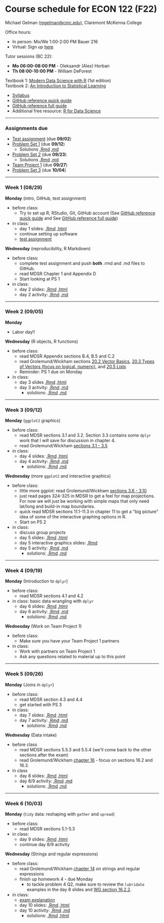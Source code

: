 Course schedule for ECON 122 (F22)
================

Michael Gelman (<mgelman@cmc.edu>), Claremont McKenna College

Office hours:

- In person: Mo/We 1:00-2:00 PM Bauer 216
- Virtual: Sign up [here](https://calendly.com/michael-gelman) 

Tutor sessions (BC 22):

- **Mo 06:00-08:00 PM** - Oleksandr (Alex) Horban 
- **Th 08:00-10:00 PM** - William DeForest 

Textbook 1: [Modern Data Science with R](https://mdsr-book.github.io/) (1st edition)  
Textbook 2: [An Introduction to Statistical Learning](https://link.springer.com/book/10.1007/978-1-4614-7138-7)

-   [Syllabus](ECON122_F2022_DataScience_StatisticalLearning.pdf)
-   [GitHub reference quick guide](https://github.com/econ122-f22/github-classroom-for-stduents)
-   [GitHub reference full guide ](https://happygitwithr.com/index.html)
-   Additional free resource: [R for Data Science](http://r4ds.had.co.nz/)

------------------------------------------------------------------------

### Assignments due

- [Test assignment](https://classroom.github.com/a/CQuhTy99) (due **09/02**) 
- [Problem Set 1](https://classroom.github.com/a/xSowMRmz) (due **09/12**)
  - Solutions [.Rmd](PS/PS1-solution.Rmd) [.md](PS/PS1-solution.md)
- [Problem Set 2](https://classroom.github.com/a/HzJQu66N) (due **09/23**)
  - Solutions [.Rmd](PS/PS2-solution.Rmd) [.md](PS/PS2-solution.md)
- [Team Project 1](https://classroom.github.com/a/EtptlYnq) (due **09/27**)
- [Problem Set 3](https://classroom.github.com/a/0uDT9Ba8) (due **10/04**)
------------------------------------------------------------------------

### Week 1 (08/29)

**Monday** (intro, GitHub, test assignment) 

-   before class:
    - Try to set up R, RStudio, Git, GitHub account (See [GitHub reference quick guide](https://github.com/econ122-f22/github-classroom-for-students) and See [GitHub reference full guide](https://happygitwithr.com/index.html))
-   in class: 
    -   day 1 slides: [.Rmd](docs/day1_IntroSlides.Rmd) [.html](https://econ122-f22.github.io/home/day1_IntroSlides.html)
    -   continue setting up software
    -   [test assignment](https://classroom.github.com/a/CQuhTy99)

**Wednesday** (reproducibility, R Markdown)

-   before class:
    -   complete test assignment and push **both** .rmd and .md files to GitHub.
    -   read MDSR Chapter 1 and Appendix D
    -   Start looking at PS 1
-   in class: 
    -   day 2 slides: [.Rmd](docs/day2_RMarkdownSlides.Rmd) [.html](https://econ122-f22.github.io/home/day2_RMarkdownSlides.html)
    -   day 2 activity: [.Rmd](activities/day2_MarkdownActivity.Rmd) [.md](activities/day2_MarkdownActivity.md)
    
------------------------------------------------------------------------

### Week 2 (09/05)

**Monday** 

- Labor day!!

**Wednesday** (R objects, R functions)

-   before class:
    -   read MDSR Appendix sections B.4, B.5 and C.2
    -   read Grolemund/Wickham sections [20.2 Vector Basics](http://r4ds.had.co.nz/vectors.html#vector-basics), [20.3 Types of Vectors (focus on logical, numeric)](http://r4ds.had.co.nz/vectors.html#important-types-of-atomic-vector), and [20.5 Lists](http://r4ds.had.co.nz/vectors.html#lists)
    -   Reminder: PS 1 due on Monday
-   in class: 
    -   day 3 slides [.Rmd](docs/day3_RObjectsSlides.Rmd) [.html](https://econ122-f22.github.io/home/day3_RObjectsSlides.html)
    -   day 3 activity: [.Rmd](activities/day3_RObjectsActivity.Rmd) [.md](activities/day3_RObjectsActivity.md)
        -  solutions: [.Rmd](activities/solutions/day3_RObjectsActivity_Solution.Rmd) [.md](activities/solutions/day3_RObjectsActivity_Solution.md)

------------------------------------------------------------------------

### Week 3 (09/12)

**Monday** (`ggplot2` graphics)

-   before class:
    -   read MDSR sections 3.1 and 3.2. Section 3.3 contains some `dplyr` work that I will save for discussion in chapter 4.
    -   read Grolemund/Wickham [sections 3.1 - 3.5](http://r4ds.had.co.nz/data-visualisation.html)    
-   in class: 
    -   day 4 slides: [.Rmd](docs/day4_ggplotSlides.Rmd) [.html](https://econ122-f22.github.io/home/day4_ggplotSlides.html)
    -   day 4 activity: [.Rmd](activities/day4_ggplotActivity.Rmd) [.md](activities/day4_ggplotActivity.md)
        -  solutions: [.Rmd](activities/solutions/day4_ggplotActivity_solution.Rmd) [.md](activities/solutions/day4_ggplotActivity_solution.md)

**Wednesday** (more `ggplot2` and interactive graphics)

-   before class:
    -   little more ggplot: read Grolemund/Wickham [sections 3.6 - 3.10](http://r4ds.had.co.nz/data-visualisation.html)
    -   just read pages 324-325 in MDSR to get a feel for map projections. For now we will just be working with simple maps that only need lat/long and build-in map boundaries.
    -   quick read MDSR sections 11.1-11.3 in chapter 11 to get a "big picture" idea of some of the interactive graphing options in R.
    -   Start on PS 2 
-   in class: 
    -   discuss group projects
    -   day 5 slides: [.Rmd](docs/day5_moreggplotsSlides.Rmd) [.html](https://econ122-f22.github.io/home/day5_moreggplotsSlides.html)
    -   day 5 interactive graphics slides: [.Rmd](docs/day5_IntroInteractive.Rmd) 
    -   day 5 activity: [.Rmd](activities/day5_ggplotActivity_2.Rmd) [.md](activities/day5_ggplotActivity_2.md)
        -  solutions: [.Rmd](activities/solutions/day5_ggplotActivity_2_solution.Rmd) [.md](activities/solutions/day5_ggplotActivity_2_solution.md)

------------------------------------------------------------------------

### Week 4 (09/19)

**Monday** (Introduction to `dplyr`)

-   before class:
    -   read MDSR sections 4.1 and 4.2
-   in class: basic data wrangling with `dplyr`
    -   day 6 slides: [.Rmd](docs/day6_DataWrangling1Slides.Rmd) [.html](https://econ122-f22.github.io/home/day6_DataWrangling1Slides.html)
    -   day 6 activity: [.Rmd](activities/day6_DataWrangling1Activity.Rmd) [.md](activities/day6_DataWrangling1Activity.md)
        -  solutions: [.Rmd](activities/solutions/day6_DataWrangling1Activity_Solution.Rmd) [.md](activities/solutions/day6_DataWrangling1Activity_Solution.md)
        

**Wednesday** (Work on Team Project 1)

-   before class:
    -   Make sure you have your Team Project 1 partners
-   in class: 
    -   Work with partners on Team Project 1
    -   Ask any questions related to material up to this point

------------------------------------------------------------------------

### Week 5 (09/26)

**Monday** (Joins in `dplyr`)

-   before class:
    -   read MDSR section 4.3 and 4.4
    -   get started with PS 3
-   in class:
    -   day 7 slides: [.Rmd](docs/day7_DataWrangling2Slides.Rmd)  [.html](https://econ122-f22.github.io/home/day7_DataWrangling2Slides.html)
    -   day 7 activity: [.Rmd](activities/day7_DataWrangling2Activity.Rmd) [.md](activities/day7_DataWrangling2Activity.md)
          - solutions: [.Rmd](activities/solutions/day7_DataWrangling2Activity_Solution.Rmd) [.md](activities/solutions/day7_DataWrangling2Activity_Solution.md)
    
**Wednesday** (Data intake)

-   before class
    -   read MDSR sections 5.5.3 and 5.5.4 (we'll come back to the other sections after the exam)
    -   read Grolemund/Wickham [chapter 16](http://r4ds.had.co.nz/dates-and-times.html#introduction-10) - focus on sections 16.2 and 16.3.
-   in class
    -   day 8 slides: [.Rmd](docs/day8_DataIntakeSlides.Rmd) [.html](https://econ122-f22.github.io/home/day8_DataIntakeSlides.html)
    -   day 8/9 activity: [.Rmd](activities/day0809_TidyDataActivity.Rmd) [.md](activities/day0809_TidyDataActivity.md)
          - solutions: [.Rmd](activities/solutions/day0809_TidyDataActivity_Solution.Rmd) [.md](activities/solutions/day0809_TidyDataActivity_Solution.md)

------------------------------------------------------------------------

### Week 6 (10/03) 

**Monday** (`tidy` data: reshaping with `gather` and `spread`)

-   before class:
    -   read MDSR sections 5.1-5.3
-   in class:
    -   day 9 slides: [.Rmd](slides/day9_TidyDataSlides.Rmd) [.html](https://econ122-f21.github.io/home/day9_TidyDataSlides.html)
    -   continue day 8/9 activity

**Wednesday** (Strings and regular expressions)

-   before class:
    -   read Grolemund/Wickham [chapter 14](http://r4ds.had.co.nz/strings.html) on strings and regular expressions
    -   finish up homework 4 - due Monday
        -   to tackle problem 4 Q2, make sure to review the `lubridate` examples in the day 8 slides and [WG section 16.2.2](http://r4ds.had.co.nz/dates-and-times.html#from-individual-components).
-   in class: 
    -   [exam explanation](exam1.md)
    -   day 10 slides: [.Rmd](docs/day10_StringsSlides.Rmd) [.html](https://econ122-f21.github.io/home/day10_StringsSlides.html)
    -   day 10 activity: [.Rmd](activities/day10_stringsActivity.Rmd) [.md](activities/day10_stringsActivity.md)
        - solutions: [.Rmd](activities/solutions/day10_stringsActivity_Solution.Rmd) [.html](https://econ122-f21.github.io/home/day10_stringsActivity_Solution.html)
        
